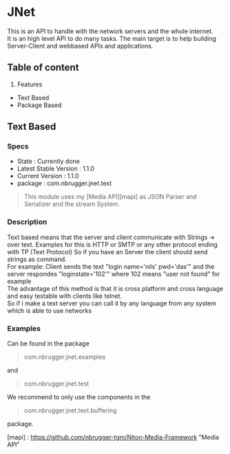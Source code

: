 # JNet

This is an API to handle with the network servers and the whole internet.   
 It is an high level API to do many tasks. The main target is to help building Server-Client and webbased APIs and applications.   


## Table of content


1. Features
	
*   Text Based
*   Package Based


## Text Based

### Specs
*   State                 : Currently done
*   Latest Stable Version : 1.1.0
*   Current Version       : 1.1.0
*   package               : com.nbrugger.jnet.text

> This module uses my [Media API][mapi] as JSON Parser and Serializer and the stream System.

### Description

Text based means that the server and client communicate with Strings -> over text.
Examples for this is HTTP or SMTP or any other protocol ending with TP (Text Protocol) 
So if you have an Server the client should send strings as command.  
For example:
Client sends the text "login name='nils' pwd='das'" and the server respondes "loginstate='102'" where 102 means "user not found" for example   
The advantage of this method is that it is cross platform and cross language and easy testable with clients like telnet.  
So if i make a text server you can call it by any language from any system which is able to use networks   

### Examples
Can be found in the package
> com.nbrugger.jnet.examples

and
> com.nbrugger.jnet.test

We recommend to only use the components in the 
> com.nbrugger.jnet.text.buffering

package.



[mapi] : https://github.com/nbrugger-tgm/Niton-Media-Framework "Media API" 